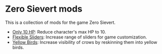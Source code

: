 # Zero Sievert mods

This is a collection of mods for the game Zero Sievert.

* [Only 10 HP](./10hp): Reduce character's max HP to 10.
* [Flexible Sliders](./flexible-sliders): Increase range of sliders for game customization.
* [Yellow Birds](./mods/yellow-birds): Increase visibility of crows by reskinning them into yellow birds.
